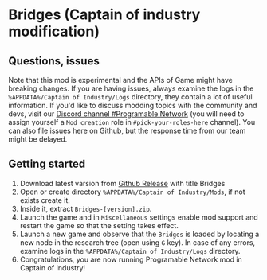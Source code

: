 # Bridges (Captain of industry modification)

## Questions, issues

Note that this mod is experimental and the APIs of Game might have breaking changes.
If you are having issues, always examine the logs in the `%APPDATA%/Captain of Industry/Logs` directory, they contain a lot of useful information.
If you'd like to discuss modding topics with the community and devs, visit our [Discord channel #Programable Network](https://discord.com/channels/803508556325584926/1264293900999200858) (you will need to assign yourself a `Mod creation` role in `#pick-your-roles-here` channel).
You can also file issues here on Github, but the response time from our team might be delayed.

## Getting started

1. Download latest varsion from [Github Release](https://github.com/DeznekCZ/COIM/releases) with title Bridges
2. Open or create directory `%APPDATA%/Captain of Industry/Mods`, if not exists create it.
3. Inside it, extract `Bridges-[version].zip`.
4. Launch the game and in `Miscellaneous` settings enable mod support and restart the game so that the setting takes effect.
5. Launch a new game and observe that the `Bridges` is loaded by locating a new node in the research tree (open using `G` key). In case of any errors, examine logs in the `%APPDATA%/Captain of Industry/Logs` directory.
6. Congratulations, you are now running Programable Network mod in Captain of Industry!

